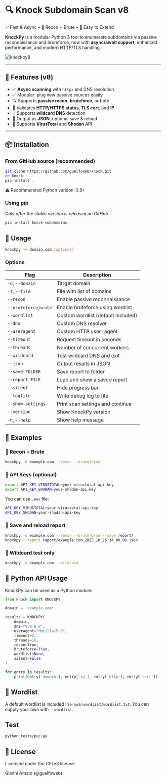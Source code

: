 # 🔍 Knock Subdomain Scan v8

✅ Fast & Async • 🔐 Recon + Brute • 🔧 Easy to Extend

**KnockPy** is a modular Python 3 tool to enumerate subdomains via passive reconnaissance and bruteforce, now with **async/await support**, enhanced performance, and modern HTTP/TLS handling.

![knockpy8](https://github.com/guelfoweb/knock/blob/master/assets/knockpy8.png)

---

## 🚀 Features (v8)

- ✅ **Async scanning** with `httpx` and DNS resolution
- ✅ Modular: plug new passive sources easily
- 🔍 Supports **passive recon**, **bruteforce**, or both
- 📜 Validates **HTTP/HTTPS status**, **TLS cert**, and **IP**
- 💡 Supports **wildcard DNS** detection
- 🧪 Output as **JSON**, optional save & reload
- 🔐 Supports **VirusTotal** and **Shodan** API

---

## 📦 Installation

### From GitHub source (recommended)

```bash
git clone https://github.com/guelfoweb/knock.git
cd knock
pip install .
```

⚠️ Recommended Python version: 3.9+


### Using pip

*Only after the stable version is released on GitHub*

```bash
pip install knock-subdomains
```

## 🧪 Usage

```bash
knockpy -d domain.com [options]
```

### Options

| Flag              | Description                        |
| ----------------- | ---------------------------------- |
| `-d`, `--domain`  | Target domain                      |
| `-f`, `--file`    | File with list of domains          |
| `--recon`         | Enable passive reconnaissance      |
| `--bruteforce`,`brute`    | Enable bruteforce using wordlist   |
| `--wordlist`      | Custom wordlist (default included) |
| `--dns`           | Custom DNS resolver                |
| `--useragent`     | Custom HTTP user-agent             |
| `--timeout`       | Request timeout in seconds         |
| `--threads`       | Number of concurrent workers       |
| `--wildcard`      | Test wildcard DNS and exit         |
| `--json`          | Output results in JSON             |
| `--save FOLDER`   | Save report to folder              |
| `--report FILE`   | Load and show a saved report       |
| `--silent`        | Hide progress bar                  |
| `--logfile`       | Write debug log to file            |
| `--show-settings` | Print scan settings and continue   |
| `--version`       | Show KnockPy version               |
| `-h`, `--help`    | Show help message                  |


## 📌 Examples

### 🔎 Recon + Brute

```bash
knockpy -d example.com --recon --bruteforce
```

### 🧠 API Keys (optional)

```bash
export API_KEY_VIRUSTOTAL=your-virustotal-api-key
export API_KEY_SHODAN=your-shodan-api-key
```

You can use `.env` file:

```bash
API_KEY_VIRUSTOTAL=your-virustotal-api-key
API_KEY_SHODAN=your-shodan-api-key
```

### 💾 Save and reload report

```bash
knockpy -d example.com --recon --bruteforce --save report/
knockpy --report report/example.com_2025_10_25_14_00_00.json
```

### 🧪 Wildcard test only

```bash
knockpy -d example.com --wildcard
```

## 🧬 Python API Usage

KnockPy can be used as a Python module:

```python
from knock import KNOCKPY

domain = 'example.com'

results = KNOCKPY(
    domain,
    dns="8.8.8.8",
    useragent="Mozilla/5.0",
    timeout=2,
    threads=10,
    recon=True,
    bruteforce=True,
    wordlist=None,
    silent=False
)

for entry in results:
    print(entry['domain'], entry['ip'], entry['http'], entry['cert'])
```

## 📂 Wordlist

A default wordlist is included in `knock/wordlist/wordlist.txt`.
You can supply your own with `--wordlist`.

## Test

```bash
python tests/poc.py
```

## 📖 License

Licensed under the GPLv3 license.

Gianni Amato (@guelfoweb)